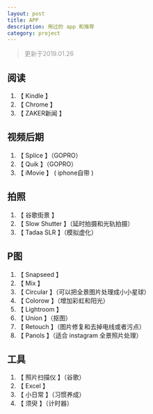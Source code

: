 ```yaml
---
layout: post
title: APP
description: 用过的 app 和推荐
category: project
---
```

> <p style="color:#999;">更新于2019.01.26</p>

## 阅读
1. 【 Kindle 】
2. 【 Chrome 】
3. 【 ZAKER新闻 】

## 视频后期
1. 【 Splice 】（GOPRO）
2. 【 Quik 】（GOPRO）
3. 【 iMovie 】 ( iphone自带 )

## 拍照
1. 【 谷歌街景 】
2. 【 Slow Shutter 】（延时拍摄和光轨拍摄）
3. 【 Tadaa SLR 】（模拟虚化）

## P图
1. 【 Snapseed 】
2. 【 Mix 】
3. 【 Circular 】（可以把全景图片处理成小小星球）
4. 【 Colorow 】（增加彩虹和阳光）
5. 【 Lightroom 】
6. 【 Union 】（抠图）
7. 【 Retouch 】（图片修复和去掉电线或者污点）
8. 【 Panols 】（适合 instagram 全景照片处理）

## 工具
1. 【 照片扫描仪 】（谷歌）
2. 【 Excel 】
3. 【 小日常 】（习惯养成）
3. 【 须臾 】（计时器）